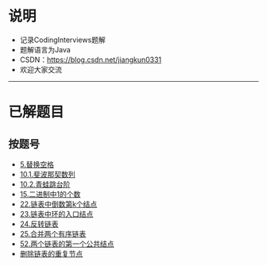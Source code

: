 # 说明 #
- 记录CodingInterviews题解
- 题解语言为Java
- CSDN：https://blog.csdn.net/jiangkun0331
- 欢迎大家交流

-----------------------------------------------------------------

# 已解题目 #

## 按题号 ##
- [5.替换空格](https://github.com/JiangKunZhang/Coding_Interviews/blob/master/CodingInterviews/%245/%245.java)
- [10.1.斐波那契数列](https://github.com/JiangKunZhang/Coding_Interviews/blob/master/CodingInterviews/%2410_1/%2410I.java)
- [10.2.青蛙跳台阶](https://github.com/JiangKunZhang/Coding_Interviews/blob/master/CodingInterviews/%2410_2/%2410II.java)
- [15.二进制中1的个数](https://github.com/JiangKunZhang/Coding_Interviews/blob/master/CodingInterviews/%2415/%2415.java)
- [22.链表中倒数第k个结点](https://github.com/JiangKunZhang/Coding_Interviews/blob/master/CodingInterviews/%2422/%2422.java)
- [23.链表中环的入口结点](https://github.com/JiangKunZhang/Coding_Interviews/blob/master/CodingInterviews/%2423/%2423.java)
- [24.反转链表](https://github.com/JiangKunZhang/Coding_Interviews/blob/master/CodingInterviews/%2424/%2424.java)
- [25.合并两个有序链表](https://github.com/JiangKunZhang/Coding_Interviews/blob/master/CodingInterviews/%2425/%2425.java)
- [52.两个链表的第一个公共结点](https://github.com/JiangKunZhang/Coding_Interviews/blob/master/CodingInterviews/%2452/%2452.java)
- [删除链表的重复节点](https://github.com/JiangKunZhang/Coding_Interviews/blob/master/CodingInterviews/%E5%88%A0%E9%99%A4%E9%93%BE%E8%A1%A8%E7%9A%84%E9%87%8D%E5%A4%8D%E8%8A%82%E7%82%B9/Solution.java)